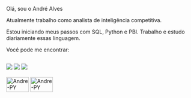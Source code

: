 Olá, sou o André Alves

Atualmente trabalho como analista de inteligência competitiva.

Estou iniciando meus passos com SQL, Python e PBI. Trabalho e estudo diariamente essas linguagem.

Você pode me encontrar:
##
<div> 
<a href="https://twitter.com/AndreLuizJaques" target="_blank"><img src="https://img.shields.io/badge/Twitter-1DA1F2?style=for-the-badge&logo=twitter&logoColor=white" target="_blank"></a>
<a href="https://www.linkedin.com/in/andr%C3%A9-alves/" target="_blank"><img src="https://img.shields.io/badge/LinkedIn-0077B5?style=for-the-badge&logo=linkedin&logoColor=white" target="_blank"></a>
<a href="https://andreluizjaques.medium.com/" target="_blank"><img src="https://img.shields.io/badge/Medium-12100E?style=for-the-badge&logo=medium&logoColor=white" target="_blank"></a>
  
  
  
  
 <div style="display: inline_block"><br>
<img align="center" alt="Andre-PY" height="40" width="60" src="https://cdn.jsdelivr.net/gh/devicons/devicon/icons/python/python-original-wordmark.svg">
<img align="center" alt="Andre-PY" height="40" width="60" src="https://cdn.jsdelivr.net/gh/devicons/devicon/icons/mysql/mysql-original-wordmark.svg">

   
